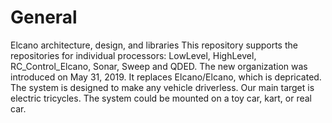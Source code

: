 # General
Elcano architecture, design, and libraries
This repository supports the repositories for individual processors: LowLevel, HighLevel, RC_Control_Elcano, Sonar, Sweep and QDED. The new organization was introduced on May 31, 2019. It replaces Elcano/Elcano, which is depricated.
The system is designed to make any vehicle driverless. Our main target is electric tricycles. The system could be mounted on a toy car, kart, or real car.
